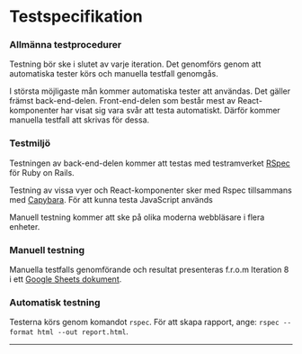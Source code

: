 # Testspecifikation

### Allmänna testprocedurer
Testning bör ske i slutet av varje iteration. Det genomförs genom att automatiska tester körs och manuella testfall genomgås. 

I största möjligaste mån kommer automatiska tester att användas. Det gäller främst back-end-delen. Front-end-delen som består mest av React-komponenter har visat sig vara svår att testa automatiskt. Därför kommer manuella testfall att skrivas för dessa.

### Testmiljö
Testningen av back-end-delen kommer att testas med testramverket [RSpec](http://rspec.info/) för Ruby on Rails.

Testning av vissa vyer och React-komponenter sker med Rspec tillsammans med [Capybara](https://github.com/jnicklas/capybara). För att kunna testa JavaScript används  

Manuell testning kommer att ske på olika moderna webbläsare i flera enheter.

### Manuell testning
Manuella testfalls genomförande och resultat presenteras f.r.o.m Iteration 8 i ett [Google Sheets dokument](https://docs.google.com/spreadsheets/d/1rzFkEfqJGzqhJhAANs7PTpTYKmhoc2VUc4Grx-b3ISc/edit?usp=sharing). 

### Automatisk testning
Testerna körs genom komandot `rspec`. För att skapa rapport, ange: `rspec --format html --out report.html`.
***

